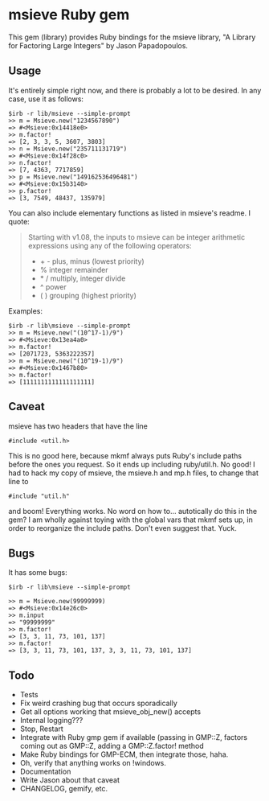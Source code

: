 msieve Ruby gem
===============

This gem (library) provides Ruby bindings for the msieve library, "A Library for Factoring Large Integers" by Jason Papadopoulos.

Usage
-----

It's entirely simple right now, and there is probably a lot to be desired. In any case, use it as follows:

<pre><code>$irb -r lib/msieve --simple-prompt
>> m = Msieve.new("1234567890")
=> #&lt;Msieve:0x14418e0&gt;
>> m.factor!
=> [2, 3, 3, 5, 3607, 3803]
>> n = Msieve.new("235711131719")
=> #&lt;Msieve:0x14f28c0&gt;
>> n.factor!
=> [7, 4363, 7717859]
>> p = Msieve.new("149162536496481")
=> #&lt;Msieve:0x15b3140&gt;
>> p.factor!
=> [3, 7549, 48437, 135979]</code></pre>

You can also include elementary functions as listed in msieve's readme. I quote:

> Starting with v1.08, the inputs to msieve can be integer arithmetic 
> expressions using any of the following operators:
> 
> * \+ -  plus, minus        (lowest priority)
> * %    integer remainder
> * \* /  multiply, integer divide
> * ^    power
> * ( )  grouping           (highest priority)

Examples:

<pre><code>$irb -r lib\msieve --simple-prompt
>> m = Msieve.new("(10^17-1)/9")
=> #&lt;Msieve:0x13ea4a0&gt;
>> m.factor!
=> [2071723, 5363222357]
>> m = Msieve.new("(10^19-1)/9")
=> #&lt;Msieve:0x1467b80&gt;
>> m.factor!
=> [1111111111111111111]</code></pre>

Caveat
------

msieve has two headers that have the line

<pre><code>#include &lt;util.h&gt;</code></pre>

This is no good here, because mkmf always puts Ruby's include paths before the
ones you request. So it ends up including ruby/util.h. No good! I had to hack
my copy of msieve, the msieve.h and mp.h files, to change that line to

<pre><code>#include "util.h"</code></pre>

and boom! Everything works. No word on how to... autotically do this in the
gem? I am wholly against toying with the global vars that mkmf sets up, in
order to reorganize the include paths. Don't even suggest that. Yuck.


Bugs
----

It has some bugs:

<pre><code>$irb -r lib\msieve --simple-prompt

>> m = Msieve.new(99999999)
=> #&lt;Msieve:0x14e26c0&gt;
>> m.input
=> "99999999"
>> m.factor!
=> [3, 3, 11, 73, 101, 137]
>> m.factor!
=> [3, 3, 11, 73, 101, 137, 3, 3, 11, 73, 101, 137]</code></pre>

Todo
----

* Tests
* Fix weird crashing bug that occurs sporadically
* Get all options working that msieve_obj_new() accepts
* Internal logging???
* Stop, Restart
* Integrate with Ruby gmp gem if available (passing in GMP::Z, factors coming
  out as GMP::Z, adding a GMP::Z.factor! method
* Make Ruby bindings for GMP-ECM, then integrate those, haha.
* Oh, verify that anything works on !windows.
* Documentation
* Write Jason about that caveat
* CHANGELOG, gemify, etc.